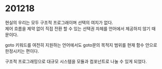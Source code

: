 # 201218

현실의 우리는 모두 구조적 프로그래이며 선택의 여지가 없다.<br/>
제어 흐름을 제약 없이 직접 전환 할 수 있는 선택권 자체를 언어에서 제공하지 않기 때문이다.

goto 키워드를 여전히 지원하는 언어에서도 goto문의 목적지 범위를 현재 함수 안으로 한정시키는 편이다.

구조적 프로그래밍으로 대규모 시스템을 모듈과 컴포넌트로 나눌 수 있게 되었다.
